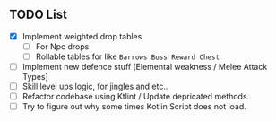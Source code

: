 ## TODO List
- [x] Implement weighted drop tables
  - [ ] For Npc drops
  - [ ] Rollable tables for like `Barrows Boss Reward Chest`
- [ ] Implement new defence stuff [Elemental weakness / Melee Attack Types]
- [ ] Skill level ups logic, for jingles and etc..
- [ ] Refactor codebase using Ktlint / Update depricated methods.
- [ ] Try to figure out why some times Kotlin Script does not load.
